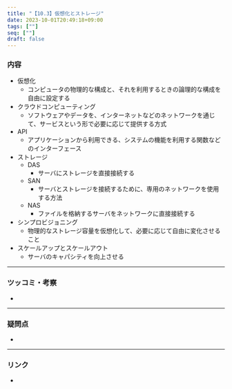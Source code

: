 ```yaml
---
title: "【10.3】仮想化とストレージ"
date: 2023-10-01T20:49:18+09:00
tags: [""]
seq: [""]
draft: false
---
```


### 内容
- 仮想化
  - コンピュータの物理的な構成と、それを利用するときの論理的な構成を自由に設定する
- クラウドコンピューティング
  - ソフトウェアやデータを、インターネットなどのネットワークを通じて、サービスという形で必要に応じて提供する方式
- API
  - アプリケーションから利用できる、システムの機能を利用する関数などのインターフェース
- ストレージ
  - DAS
    - サーバにストレージを直接接続する
  - SAN
    - サーバとストレージを接続するために、専用のネットワークを使用する方法
  - NAS
    - ファイルを格納するサーバをネットワークに直接接続する
- シンプロビジョニング
  - 物理的なストレージ容量を仮想化して、必要に応じて自由に変化させること
- スケールアップとスケールアウト
  - サーバのキャパシティを向上させる

---
### ツッコミ・考察
- 

---
### 疑問点
- 


---
### リンク
- 